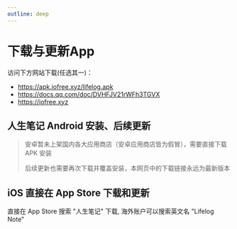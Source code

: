 ```yaml
---
outline: deep
---
```


# 下载与更新App

访问下方网站下载(任选其一)：
- https://apk.iofree.xyz/lifelog.apk
- https://docs.qq.com/doc/DVHFJV21rWFh3TGVX
- https://iofree.xyz


## 人生笔记 Android 安装、后续更新

> 安卓暂未上架国内各大应用商店（安卓应用商店皆为假冒），需要直接下载 APK 安装
>
> 后续更新也需要再次下载并覆盖安装，本网页中的下载链接永远为最新版本


## iOS 直接在 App Store 下载和更新

直接在 App Store 搜索 "人生笔记" 下载, 海外账户可以搜索英文名 "Lifelog Note"
